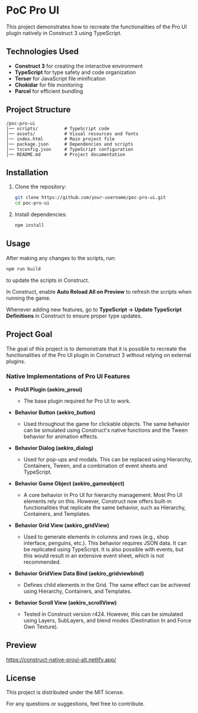 # PoC Pro UI

This project demonstrates how to recreate the functionalities of the Pro UI plugin natively in Construct 3 using TypeScript.

## Technologies Used

- **Construct 3** for creating the interactive environment
- **TypeScript** for type safety and code organization
- **Terser** for JavaScript file minification
- **Chokidar** for file monitoring
- **Parcel** for efficient bundling

## Project Structure

```
/poc-pro-ui
│── scripts/          # TypeScript code
│── assets/           # Visual resources and fonts
│── index.html        # Main project file
│── package.json      # Dependencies and scripts
│── tsconfig.json     # TypeScript configuration
│── README.md         # Project documentation
```

## Installation

1. Clone the repository:

   ```sh
   git clone https://github.com/your-username/poc-pro-ui.git
   cd poc-pro-ui
   ```

2. Install dependencies:
   ```sh
   npm install
   ```

## Usage

After making any changes to the scripts, run:

```sh
npm run build
```

to update the scripts in Construct.

In Construct, enable **Auto Reload All on Preview** to refresh the scripts when running the game.

Whenever adding new features, go to **TypeScript -> Update TypeScript Definitions** in Construct to ensure proper type updates.

## Project Goal

The goal of this project is to demonstrate that it is possible to recreate the functionalities of the Pro UI plugin in Construct 3 without relying on external plugins.

### Native Implementations of Pro UI Features

- **ProUI Plugin (aekiro_proui)**

  - The base plugin required for Pro UI to work.

- **Behavior Button (aekiro_button)**

  - Used throughout the game for clickable objects. The same behavior can be simulated using Construct's native functions and the Tween behavior for animation effects.

- **Behavior Dialog (aekiro_dialog)**

  - Used for pop-ups and modals. This can be replaced using Hierarchy, Containers, Tween, and a combination of event sheets and TypeScript.

- **Behavior Game Object (aekiro_gameobject)**

  - A core behavior in Pro UI for hierarchy management. Most Pro UI elements rely on this. However, Construct now offers built-in functionalities that replicate the same behavior, such as Hierarchy, Containers, and Templates.

- **Behavior Grid View (aekiro_gridView)**

  - Used to generate elements in columns and rows (e.g., shop interface, penguins, etc.). This behavior requires JSON data. It can be replicated using TypeScript. It is also possible with events, but this would result in an extensive event sheet, which is not recommended.

- **Behavior GridView Data Bind (aekiro_gridviewbind)**

  - Defines child elements in the Grid. The same effect can be achieved using Hierarchy, Containers, and Templates.

- **Behavior Scroll View (aekiro_scrollView)**
  - Tested in Construct version r424. However, this can be simulated using Layers, SubLayers, and blend modes (Destination In and Force Own Texture).

## Preview

https://construct-native-proui-alt.netlify.app/

## License

This project is distributed under the MIT license.

For any questions or suggestions, feel free to contribute.
